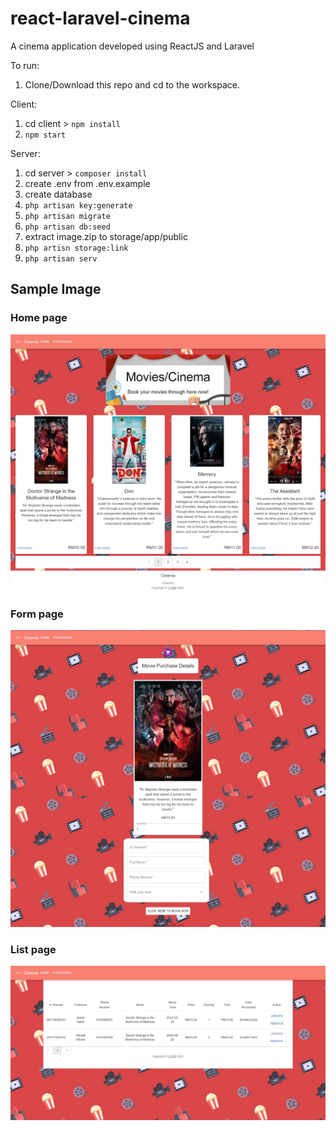 # react-laravel-cinema
A cinema application developed using ReactJS and Laravel


To run:
1. Clone/Download this repo and cd to the workspace.

Client:
1. cd client > `npm install`
2. `npm start`

Server:
1. cd server > `composer install`
2. create .env from .env.example
3. create database
4. `php artisan key:generate`
5. `php artisan migrate`
6. `php artisan db:seed`
7. extract image.zip to storage/app/public
8. `php artisn storage:link`
9. `php artisan serv`

## Sample Image
### Home page
![home](https://github.com/akmalcm/react-laravel-cinema/blob/main/home.jpeg)

### Form page
![form](https://github.com/akmalcm/react-laravel-cinema/blob/main/form.jpeg)

### List page
![list](https://github.com/akmalcm/react-laravel-cinema/blob/main/list.jpeg)